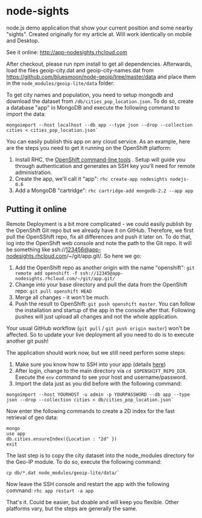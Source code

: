 node-sights
===========

node.js demo application that show your current position and some nearby "sights". Created originally for my article at. Will work identically on mobile and Desktop.

See it online: http://app-nodesights.rhcloud.com

After checkout, please run npm install to get all dependencies. Afterwards, load the files geoip-city.dat and geoip-city-names.dat from https://github.com/bluesmoon/node-geoip/tree/master/data and place them in the `node_modules/geoip-lite/data` folder.

To get city names and population, you need to setup mongodb and download the dataset from `/db/cities_pop_location.json`. To do so, create a database "app" in MongoDB and execute the following command to import the data:

```
mongoimport --host localhost --db app --type json --drop --collection cities < cities_pop_location.json`
```

You can easily publish this app on any cloud service. As an example, here are the steps you need to get it running on the OpenShift platform:

1. Install RHC, the [OpenShift command-line tools](https://www.openshift.com/developers/rhc-client-tools-install) . Setup will guide you through authentication and generates an SSH key you'll need for remote administration.
2. Create the app, we'll call it "app": `rhc create-app nodesights nodejs-0.6`
3. Add a MongoDB "cartridge": `rhc cartridge-add mongodb-2.2 --app app`

## Putting it online

Remote Deployment is a bit more complicated - we could easily publish by the OpenShift Git repo but we already have it on GitHub. Therefore, we first pull the OpenSShift repo, fix all differences and push it later on. To do that, log into the OpenShift web console and note the path to the Git repo. It will be something like ssh://123456@app-nodesights.rhcloud.com/~/git/app.git/. So here we go:

1. Add the OpenShift repo as another origin with the name "openshift": `git remote add openshift -f ssh://12345@app-nodesights.rhcloud.com/~/git/app.git/`
2. Change into your base directory and pull the data from the OpenShift repo: `git pull openshift HEAD`
3. Merge all changes - it won't be much.
4. Push the result to OpenShift: `git push openshift master`. You can follow the installation and startup of the app in the console after that. Following pushes will just upload all changes and not the whole application. 
 
Your usual GitHub workflow (`git pull` / `git push origin master`) won't be affected. So to update your live deployment all you need to do is to execute another git push!

The application should work now, but we still need perform some steps:

1. Make sure you know how to SSH into your app (details [here](https://www.openshift.com/developers/remote-access))
2. After login, change to the main directory via `cd $OPENSHIFT_REPO_DIR`. Execute the `env` command to see your host and username/password.
3. Import the data just as you did before with the following command:

```
mongoimport --host YOURHOST -u admin -p YOURPASSWORD --db app --type json --drop --collection cities < db/cities_pop_location.json`
```

Now enter the following commands to create a 2D index for the fast retrieval of geo data:

```
mongo
use app
db.cities.ensureIndex({Location : "2d" })
exit
```

The last step is to copy the city dataset into the node_modules directory for the Geo-IP module. To do so, execute the following command:

```
cp db/*.dat node_modules/geoip-lite/data/`
```

Now leave the SSH console and restart the app with the following command: `rhc app restart -a app`

That's it. Could be easier, but doable and will keep you flexible. Other platforms vary, but the steps are generally the same.

